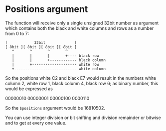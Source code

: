 # Positions argument

The function will receive only a single unsigned 32bit number as argument which contains both the black and white columns and rows as a number from 0 to 7:

```
[            32bit             ]
[ 8bit ][ 8bit ][ 8bit ][ 8bit ]
   ^       ^       ^       ^
   |       |       |       +---- black row
   |       |       +------------ black column
   |       +-------------------- white row
   +---------------------------- white column
```

So the positions white C2 and black E7 would result in the numbers white column 2, white row 1, black column 4, black row 6; as binary number, this would be expressed as

00000010 00000001 00000100 0000110 

So the `$positions` argument would be 16810502.

You can use integer division or bit shifting and division remainder or bitwise and to get at every one value.
